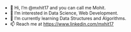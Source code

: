 - 👋 Hi, I’m @mxhit17 and you can call me Mohit.
- 👀 I’m interested in Data Science, Web Development.
- 🌱 I’m currently learning Data Structures and Algorithms.
- 📫 Reach me at https://www.linkedin.com/mxhit17

<!---
mxhit17/mxhit17 is a ✨ special ✨ repository because its `README.md` (this file) appears on your GitHub profile.
You can click the Preview link to take a look at your changes.
Everything above is true.
--->
